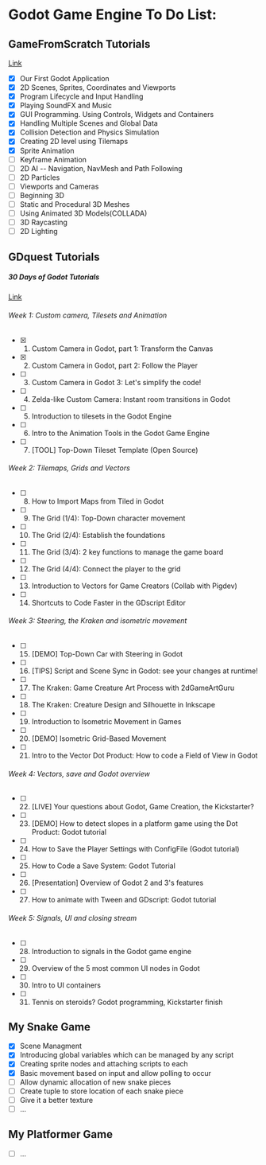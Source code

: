 # Godot Game Engine To Do List:

## GameFromScratch Tutorials
[Link](http://www.gamefromscratch.com/page/Godot-Game-Engine-tutorial-series.aspx)

- [x] Our First Godot Application
- [x] 2D Scenes, Sprites, Coordinates and Viewports
- [x] Program Lifecycle and Input Handling
- [x] Playing SoundFX and Music
- [x] GUI Programming. Using Controls, Widgets and Containers
- [x] Handling Multiple Scenes and Global Data
- [x] Collision Detection and Physics Simulation
- [x] Creating 2D level using Tilemaps
- [x] Sprite Animation
- [ ] Keyframe Animation
- [ ] 2D AI -- Navigation, NavMesh and Path Following
- [ ] 2D Particles
- [ ] Viewports and Cameras
- [ ] Beginning 3D
- [ ] Static and Procedural 3D Meshes
- [ ] Using Animated 3D Models(COLLADA)
- [ ] 3D Raycasting
- [ ] 2D Lighting

## GDquest Tutorials
##### 30 Days of Godot Tutorials
[Link](http://gdquest.com/tutorial/game-design/godot/30-days-free-game-creation-tutorial/)

###### Week 1: Custom camera, Tilesets and Animation
- [x] 1. Custom Camera in Godot, part 1: Transform the Canvas
- [x] 2. Custom Camera in Godot, part 2: Follow the Player
- [ ] 3. Custom Camera in Godot 3: Let's simplify the code!
- [ ] 4. Zelda-like Custom Camera: Instant room transitions in Godot
- [ ] 5. Introduction to tilesets in the Godot Engine
- [ ] 6. Intro to the Animation Tools in the Godot Game Engine
- [ ] 7. [TOOL] Top-Down Tileset Template (Open Source)
###### Week 2: Tilemaps, Grids and Vectors
- [ ] 8. How to Import Maps from Tiled in Godot
- [ ] 9. The Grid (1/4): Top-Down character movement
- [ ] 10. The Grid (2/4): Establish the foundations
- [ ] 11. The Grid (3/4): 2 key functions to manage the game board
- [ ] 12. The Grid (4/4): Connect the player to the grid
- [ ] 13. Introduction to Vectors for Game Creators (Collab with Pigdev)
- [ ] 14. Shortcuts to Code Faster in the GDscript Editor
###### Week 3: Steering, the Kraken and isometric movement
- [ ] 15. [DEMO] Top-Down Car with Steering in Godot
- [ ] 16. [TIPS] Script and Scene Sync in Godot: see your changes at runtime!
- [ ] 17. The Kraken: Game Creature Art Process with 2dGameArtGuru
- [ ] 18. The Kraken: Creature Design and Silhouette in Inkscape
- [ ] 19. Introduction to Isometric Movement in Games
- [ ] 20. [DEMO] Isometric Grid-Based Movement
- [ ] 21. Intro to the Vector Dot Product: How to code a Field of View in Godot
###### Week 4: Vectors, save and Godot overview
- [ ] 22. [LIVE] Your questions about Godot, Game Creation, the Kickstarter?
- [ ] 23. [DEMO] How to detect slopes in a platform game using the Dot Product: Godot tutorial
- [ ] 24. How to Save the Player Settings with ConfigFile (Godot tutorial)
- [ ] 25. How to Code a Save System: Godot Tutorial
- [ ] 26. [Presentation] Overview of Godot 2 and 3's features
- [ ] 27. How to animate with Tween and GDscript: Godot tutorial
###### Week 5: Signals, UI and closing stream
- [ ] 28. Introduction to signals in the Godot game engine
- [ ] 29. Overview of the 5 most common UI nodes in Godot
- [ ] 30. Intro to UI containers
- [ ] 31. Tennis on steroids? Godot programming, Kickstarter finish

## My Snake Game
- [X] Scene Managment
- [x] Introducing global variables which can be managed by any script 
- [x] Creating sprite nodes and attaching scripts to each
- [x] Basic movement based on input and allow polling to occur
- [ ] Allow dynamic allocation of new snake pieces
- [ ] Create tuple to store location of each snake piece
- [ ] Give it a better texture
- [ ] ...
## My Platformer Game
- [ ] ...



